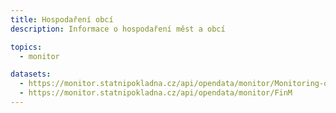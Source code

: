 ```yaml
---
title: Hospodaření obcí
description: Informace o hospodaření měst a obcí

topics:
  - monitor

datasets:
  - https://monitor.statnipokladna.cz/api/opendata/monitor/Monitoring-obci
  - https://monitor.statnipokladna.cz/api/opendata/monitor/FinM
---
```

